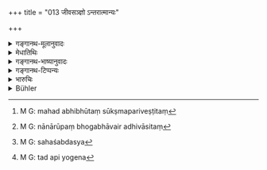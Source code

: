 +++
title = "013 जीवसञ्ज्ञो ऽन्तरात्मान्यः"

+++

<details><summary>गङ्गानथ-मूलानुवादः</summary>

An inner ‘self,’ called ‘Jīva,’ ‘Soul,’ is different,—generated along with all embodied beings, through which one experiences pleasure and fain during the several births.—(13)
</details>

<details><summary>मेधातिथिः</summary>

किं पुनर् अयं जीवो नाम यावता क्षेत्रज्ञम् एव जीवं मन्यन्ते । द्वौ चात्रोपलभ्येते- शरीरम् अहंप्रत्ययविज्ञेयश् **चान्तरात्मा** । ततो **ऽन्यः** कश्चिज् जीवो नाम । 

- <u>केचित्</u> तावद् आहुः महदादिभूतसूक्ष्मपरिवेष्टितं[^४३] लिङ्गं यत् पठ्यते "संसरति निरुपभोगं भावैर् अधिवासितं[^४४] लिङ्गम्" (साम्क् ४०) इति । **येने**तिकरणत्वं च वेदनं प्रति तस्योपपद्यते । तद् धि स्थूलभूतानाम् आश्रयः, तस्यैव शरीराख्यबाह्यभूताश्रयत्वात् । शरीरे च सत्य् आत्मनः सुखदुःखभोक्तृत्वम् । अतो **येनेति** करणविभक्त्योच्यते । 


[^४४]:
     M G: nānārūpaṃ bhogabhāvair adhivāsitaṃ


[^४३]:
     M G: mahad abhibhūtaṃ sūkṣmapariveṣṭitaṃ

- <u>अन्ये</u> तु मन्यन्ते- अन्तःकरणं मनोबुद्ध्यहंकाररूपं जीवः । तस्य चान्तःकरणसंज्ञत्वाद् युक्त एव करणविभक्त्या निर्देशः । 

- **अन्तरात्म**शब्दश् च तादर्थ्याद् युक्त एव । **सहज**शब्दश् च[^४५] आ मोक्षप्राप्तेर् आ प्रलयाच् च तदवियोगेन[^४६] ॥ १२.१३ ॥


[^४६]:
     M G: tad api yogena


[^४५]:
     M G: sahaśabdasya
</details>

<details><summary>गङ्गानथ-भाष्यानुवादः</summary>

“What is this that is called ‘*Jīva*’ or ‘Soul?’ People regard the ‘Conscious Being’ (Kṣetrajña) as the ‘Jīva.’ Only two beings are generally recognised—the Body and the Inner Soul known as the ‘I’ the ‘*Jīva*’ spoken of here is apparently different from these two.”

Some people explain that what is called ‘*Jīva*,’ ‘Soul,’ here, is the Subtle Body made up of the ‘Great Principle’ (*Mahat* of the Sāṅkhyas) and the rudimentary elements, which has been described as the Subtle Body, ‘migrating, without experiencing, and invested with impressions’ (*Sāṅkhya-kārikā*). The term ‘*yena*,’ ‘*through which*,’ speaks of this as if it were the ‘instrument’ of the act of experiencing; and this can apply only to the said Subtle Body; as it serves as the substratum of the grosser material substances, being as it is, the substratum of the material body itself. It is only when the Body is there that the Self can feel pleasure and pain; and this is what is expressed by the instrumental ending in ‘*yena*,’ ‘through which.’

Others however think that it is the ‘Internal Organ,’ consisting of
*Intelligence*, (*Buddhi*), *Mind* (*Manas*) and *I-notion*
(*Ahaṅkāra*), that is spoken of here as ‘*Jīva*.’ And since this is an ‘Internal *organ*,’ it is only right that it should be spoken of by means of the Instrumental ending.

That this should be called the ‘*inner self*’ is also quite right, since it subserves the purposes of the Self.

‘*Generated along with*.’—This means that it remains attached to the Self till Final Liberation, and is never separated from him till Final Dissolution.—(13)
</details>

<details><summary>गङ्गानथ-टिप्पन्यः</summary>

‘*Jīvasaṃjñaḥ*’.—Nandana is again misrepresented by Buhler; his words are ‘*Jīvāt saṃjñā jñānam yasya*,’ which means ‘that which derives consciousness from the *Jīva*,’ and not ‘who fully knows the Jīvas,’ as Buhler puts it.
</details>

<details><summary>भारुचिः</summary>

**येनेति** तृतीयया कारणोपदेशात् मन इदं विज्ञेयम् अन्तःकरणत्वात् । जीवशब्देनेति । आत्मग्रहणं चामोक्षप्राप्तेर् आ प्रलयाच् च तदवियोगो यस्मात् । एवं च तस्य कारणनिर्देशो येन वेदयते क्षेत्रज्ञः सुखदुःखम् इति । बुद्धिर् इत्य् अपरे । श्रोत्रादिप्राणादिसमूहो लिङ्गाख्य इत्य् अन्ये । अन्तःकरणपक्षे च क्षेत्रज्ञस्योपलब्धौ कारणम् इदं निर्दिश्यत इत्य् अविप्रतिपत्तिः ॥ १२.१३ ॥
</details>

<details><summary>Bühler</summary>

013	Another internal Self that is generated with all embodied (Kshetragnas) is called Giva, through which (the Kshetragna) becomes sensible of all pleasure and pain in (successive) births.
</details>
